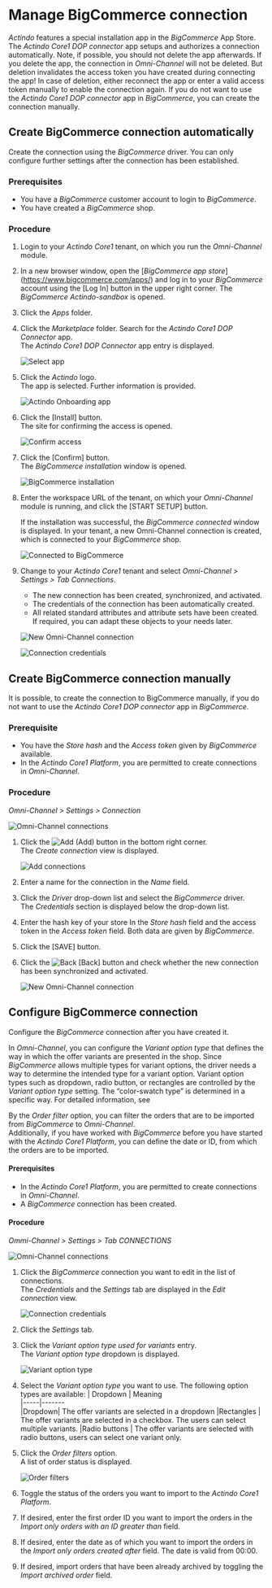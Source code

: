 # Manage BigCommerce connection

*Actindo* features a special installation app in the *BigCommerce* App Store. The *Actindo Core1 DOP connector* app setups and authorizes a connection automatically. 
Note, if possible, you should not delete the app afterwards. If you delete the app, the connection in *Omni-Channel* will not be deleted. But deletion invalidates the access token you have created during connecting the app! In case of deletion, either reconnect the app or enter a valid access token manually to enable the connection again.
If you do not want to use the *Actindo Core1 DOP connector* app in *BigCommerce*, you can create the connection manually.


## Create BigCommerce connection automatically 

Create the connection using the *BigCommerce* driver. You can only configure further settings after the connection has been established.


### Prerequisites

- You have a *BigCommerce* customer account to login to *BigCommerce*.
- You have created a *BigCommerce* shop. 


### Procedure

1. Login to your *Actindo Core1* tenant, on which you run the *Omni-Channel* module.

2. In a new browser window, open the [*BigCommerce app store*] (https://www.bigcommerce.com/apps/) and log in to your *BigCommerce* account using the [Log In] button in the upper right corner.
  The *BigCommerce Actindo-sandbox* is opened.

2. Click the *Apps* folder.

3. Click the *Marketplace* folder. Search for the *Actindo Core1 DOP Connector* app.   
  The *Actindo Core1 DOP Connector* app entry is displayed.

   ![Select app](../../Assets/Screenshots/Channels/Settings/Connections/BigCommerce/SelectApp.png "[Select app]")

 4. Click the *Actindo* logo.   
  The app is selected. Further information is provided. 

    ![Actindo Onboarding app](../../Assets/Screenshots/Channels/Settings/Connections/BigCommerce/DownloadOnboardingApp.png "[Actindo Onboarding app]")

5. Click the [Install] button.  
  The site for confirming the access is opened.

   ![Confirm access](../../Assets/Screenshots/Channels/Settings/Connections/BigCommerce/ConfirmAccess.png "[Confirm access]")

  
6. Click the [Confirm] button.   
  The *BigCommerce installation* window is opened.

   ![BigCommerce installation](../../Assets/Screenshots/Channels/Settings/Connections/BigCommerce/EnterWorkspaceURL.png "[BigCommerce installation]")

7. Enter the workspace URL of the tenant, on which your *Omni-Channel* module is running, and click the [START SETUP] button.

   If the installation was successful, the *BigCommerce connected* window is displayed.
   In your tenant, a new Omni-Channel connection is created, which is connected to your *BigCommerce* shop.   
   
   ![Connected to BigCommerce](../../Assets/Screenshots/Channels/Settings/Connections/BigCommerce/ConnectedToBigCommerce.png "[Connected to BigCommerce]")

8. Change to your *Actindo Core1* tenant and select *Omni-Channel > Settings > Tab Connections*.   
    - The new connection has been created, synchronized, and activated.   
    - The credentials of the connection has been automatically created.
    - All related standard attributes and attribute sets have been created. If required, you can adapt these objects to your needs later.<!---Stimmt das?-->

   ![New Omni-Channel connection](../../Assets/Screenshots/Channels/Settings/Connections/BigCommerce/OmniChannelConnectionCreated.png "[New Omni-Channel connection]")

   ![Connection credentials](../../Assets/Screenshots/Channels/Settings/Connections/BigCommerce/ConnectionCredentials.png "[Connection credentials]")



## Create BigCommerce connection manually

<!---In welcher Situation würde ich das tun?--->
It is possible, to create the connection to BigCommerce manually, if you do not want to use the *Actindo Core1 DOP connector* app in *BigCommerce*.

### Prerequisite

- You have the *Store hash* and the *Access token* given by *BigCommerce* available.
- In the *Actindo Core1 Platform*, you are permitted to create connections in *Omni-Channel*.


### Procedure

*Omni-Channel > Settings > Connection*

![Omni-Channel connections](../../Assets/Screenshots/Channels/Settings/Connections/BigCommerce/OmniChannelConnection.png "[Omni-Channel connections]")

1. Click the ![Add](../../Assets/Icons/Plus01.png "[Add]") (Add) button in the bottom right corner.   
    The *Create connection* view is displayed.

    ![Add connections](../../Assets/Screenshots/Channels/Settings/Connections/BigCommerce/AddConnection.png "[Add connections]")

2. Enter a name for the connection in the *Name* field.

3. Click the *Driver* drop-down list and select the *BigCommerce* driver.  
    The *Credentials* section is displayed below the drop-down list. 

4. Enter the hash key of your store In the *Store hash* field and the access token in the
  *Access token* field. Both data are given by *BigCommerce*.

5. Click the [SAVE] button.

6. Click the ![Back](../../Assets/Icons/Back02.png "[Back]") [Back] button and check whether the new connection has been synchronized and activated.

   ![New Omni-Channel connection](../../Assets/Screenshots/Channels/Settings/Connections/BigCommerce/OmniChannelConnectionCreated.png "[New Omni-Channel connection]")


## Configure BigCommerce connection

Configure the *BigCommerce* connection after you have created it.   

In *Omni-Channel*, you can configure the *Variant option type* that defines the way in which the offer variants are presented in the shop.
Since *BigCommerce* allows multiple types for variant options, the driver needs a way to determine the intended type for a variant option. Variant option types such as dropdown, radio button, or rectangles are controlled by the *Variant option type* setting. The “color-swatch type” is determined in a specific way. For detailed information, see <!----Link einfügen-->

By the *Order filter* option, you can filter the orders that are to be imported from *BigCommerce* to *Omni-Channel*.  
Additionally, if you have worked with *BigCommerce* before you have started with the *Actindo Core1 Platform*, you can define the date or ID, from which the orders are to be imported.


#### Prerequisites

- In the *Actindo Core1 Platform*, you are permitted to create connections in *Omni-Channel*.
- A *BigCommerce* connection has been created.

#### Procedure

*Ommi-Channel > Settings > Tab CONNECTIONS*

![Omni-Channel connections](../../Assets/Screenshots/Channels/Settings/Connections/BigCommerce/OmniChannelConnectionCreated.png "[Omni-Channel connections]")

 1. Click the *BigCommerce* connection you want to edit in the list of connections.   
   The *Credentials* and the *Settings* tab are displayed in the *Edit connection* view.

    ![Connection credentials](../../Assets/Screenshots/Channels/Settings/Connections/BigCommerce/ConnectionCredentials.png "[Connection credentials]")

2. Click the *Settings* tab.

3. Click the *Variant option type used for variants* entry.   
   The *Variant option type* dropdown is displayed.

    ![Variant option type](../../Assets/Screenshots/Channels/Settings/Connections/BigCommerce/VariantOptionType.png "[Variant option type]")

4. Select the *Variant option type* you want to use.
   The following option types are available:
   | Dropdown | Meaning   
   |-----|-------   
   |Dropdown| The offer variants are selected in a dropdown
   |Rectangles | The offer variants are selected in a checkbox. The users can select multiple variants.
   |Radio buttons | The offer variants are selected with radio buttons, users can select one variant only. <!---???--> 

5. Click the *Order filters* option.   
   A list of order status is displayed.

   ![Order filters](../../Assets/Screenshots/Channels/Settings/Connections/BigCommerce/OrderFilters.png "[Order filters]")  

6. Toggle the status of the orders you want to import to the *Actindo Core1 Platform*.

7. If desired, enter the first order ID you want to import the orders in the *Import only orders with an ID greater than* field.

8. If desired, enter the date as of which you want to import the orders in the *Import only orders created after* field. The date is valid from 00:00.

9. If desired, import orders that have been already archived by toggling the *Import archived order* field.





 





